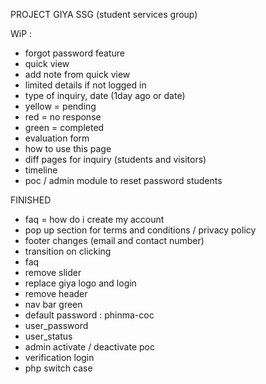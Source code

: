 PROJECT GIYA 
SSG (student services group)


WiP :
- forgot password feature 
- quick view
- add note from quick view
- limited details if not logged in
- type of inquiry, date (1day ago or date)
- yellow = pending
- red = no response
- green = completed
- evaluation form
- how to use this page
- diff pages for inquiry (students and visitors)
- timeline
- poc / admin module to reset password students




FINISHED
- faq =  how do i create my account
- pop up section for terms and conditions / privacy policy
- footer changes (email and contact number)
- transition on clicking 
- faq
- remove slider
- replace giya logo and login
- remove header
- nav bar green
- default password : phinma-coc
- user_password
- user_status
- admin activate / deactivate poc
- verification login
- php switch case
